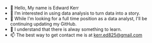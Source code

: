 - 👋 Hello, My name is Edward Kerr
- 👀 I’m interested in using data analysis to turn data into a story.
- 🌱 While I'm looking for a full time position as a data analyst, I'll be continuing updating my GitHub.
- 💞️ I understand that there is alway something to learn.
- 📫 The best way to get contact me is at kerr.ed825@gmail.com

<!---
Silver-Swan/Silver-Swan is a ✨ special ✨ repository because its `README.md` (this file) appears on your GitHub profile.
You can click the Preview link to take a look at your changes.
--->
